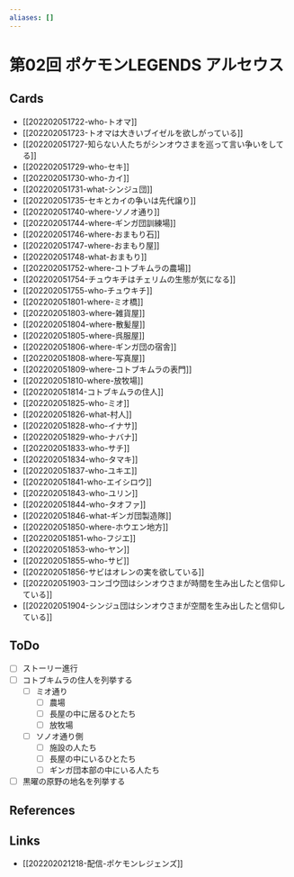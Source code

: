```yaml
---
aliases: []
---
```

# 第02回 ポケモンLEGENDS アルセウス

## Cards

- [[202202051722-who-トオマ]]
- [[202202051723-トオマは大きいブイゼルを欲しがっている]]
- [[202202051727-知らない人たちがシンオウさまを巡って言い争いをしてる]]
- [[202202051729-who-セキ]]
- [[202202051730-who-カイ]]
- [[202202051731-what-シンジュ団]]
- [[202202051735-セキとカイの争いは先代譲り]]
- [[202202051740-where-ソノオ通り]]
- [[202202051744-where-ギンガ団訓練場]]
- [[202202051746-where-おまもり石]]
- [[202202051747-where-おまもり屋]]
- [[202202051748-what-おまもり]]
- [[202202051752-where-コトブキムラの農場]]
- [[202202051754-チュウキチはチェリムの生態が気になる]]
- [[202202051755-who-チュウキチ]]
- [[202202051801-where-ミオ橋]]
- [[202202051803-where-雑貨屋]]
- [[202202051804-where-散髪屋]]
- [[202202051805-where-呉服屋]]
- [[202202051806-where-ギンガ団の宿舎]]
- [[202202051808-where-写真屋]]
- [[202202051809-where-コトブキムラの表門]]
- [[202202051810-where-放牧場]]
- [[202202051814-コトブキムラの住人]]
- [[202202051825-who-ミオ]]
- [[202202051826-what-村人]]
- [[202202051828-who-イナサ]]
- [[202202051829-who-ナバナ]]
- [[202202051833-who-サチ]]
- [[202202051834-who-タマキ]]
- [[202202051837-who-ユキエ]]
- [[202202051841-who-エイシロウ]]
- [[202202051843-who-ユリン]]
- [[202202051844-who-タオファ]]
- [[202202051846-what-ギンガ団製造隊]]
- [[202202051850-where-ホウエン地方]]
- [[202202051851-who-フジエ]]
- [[202202051853-who-ヤン]]
- [[202202051855-who-サビ]]
- [[202202051856-サビはオレンの実を欲している]]
- [[202202051903-コンゴウ団はシンオウさまが時間を生み出したと信仰している]]
- [[202202051904-シンジュ団はシンオウさまが空間を生み出したと信仰している]]


## ToDo

- [ ] ストーリー進行
- [ ] コトブキムラの住人を列挙する
	- [ ] ミオ通り
		- [ ] 農場
		- [ ] 長屋の中に居るひとたち
		- [ ] 放牧場
	- [ ] ソノオ通り側
		- [ ] 施設の人たち
		- [ ] 長屋の中にいるひとたち
		- [ ] ギンガ団本部の中にいる人たち
- [ ] 黒曜の原野の地名を列挙する

## References



## Links

- [[202202021218-配信-ポケモンレジェンズ]]
